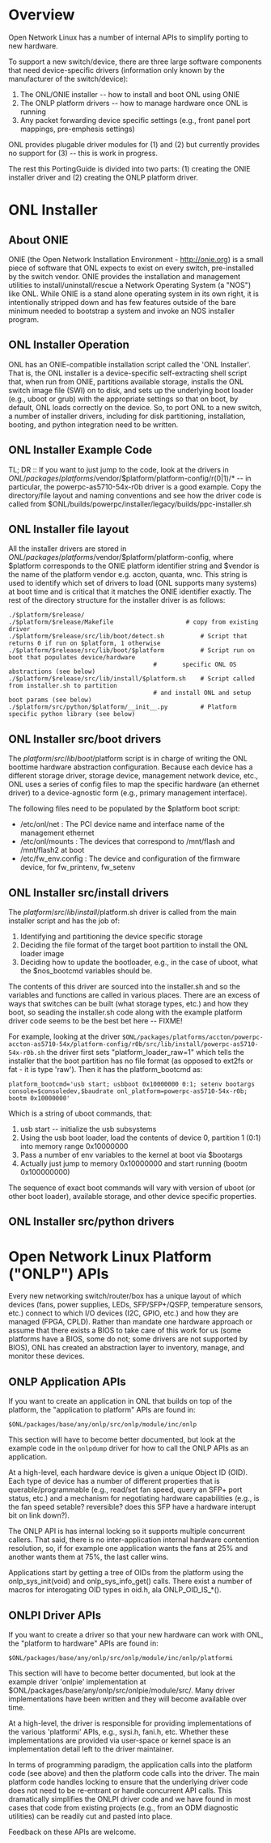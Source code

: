 Overview
========

Open Network Linux has a number of internal APIs to simplify porting to
new hardware.  

To support a new switch/device, there are three large software components
that need device-specific drivers (information only known by the manufacturer
of the switch/device):

1. The ONL/ONIE installer -- how to install and boot ONL using ONIE
2. The ONLP platform drivers -- how to manage hardware once ONL is running
3. Any packet forwarding device specific settings 
    (e.g., front panel port mappings, pre-emphesis settings)

ONL provides plugable driver modules for (1) and (2) but currently 
provides no support for (3) -- this is work in progress.

The rest this PortingGuide is divided into two parts: (1) creating
the ONIE installer driver and (2) creating the ONLP platform driver.

ONL Installer
==================

About ONIE
----------

ONIE (the Open Network Installation Environment - http://onie.org)
is a small piece of software that ONL expects to exist on every
switch, pre-installed by the switch vendor.  ONIE provides the
installation and management utilities to install/uninstall/rescue
a Network Operating System (a "NOS") like ONL.  While ONIE is a
stand alone operating system in its own right, it is intentionally
stripped down and has few features outside of the bare minimum
needed to bootstrap a system and invoke an NOS installer program.

ONL Installer Operation
-----------------------

ONL has an ONIE-compatible installation script called the 'ONL
Installer'.  That is, the ONL installer is a device-specific
self-extracting shell script that, when run from ONIE, partitions
available storage, installs the ONL switch image file (SWI) on to
disk, and sets up the underlying boot loader (e.g., uboot or grub)
with the appropriate settings so that on boot, by default, ONL loads
correctly on the device.  So, to port ONL to a new switch, a number
of installer drivers, including for disk partitioning, installation,
booting, and python integration need to be written.

ONL Installer Example Code
--------------------------

TL; DR :: If you want to just jump to the code, look at the drivers
in $ONL/packages/platforms/$vendor/$platform/platform-config/r(0|1)/* -- in particular, the 
powerpc-as5710-54x-r0b driver is a good example.  Copy the directory/file layout and naming conventions and
see how the driver code is called from $ONL/builds/powerpc/installer/legacy/builds/ppc-installer.sh

ONL Installer file layout
-------------------------
All the installer drivers are stored in $ONL/packages/platforms/$vendor/$platform/platform-config,
where $platform corresponds to the ONIE platform identifier string and $vendor is the name of the platform 
vendor e.g. accton, quanta, wnc.  This string is used to identify which set of drivers to load (ONL supports 
many systems) at boot time and is critical that it matches the ONIE identifier exactly.  The rest of the 
directory structure for the installer driver is as follows:

    ./$platform/$release/
    ./$platform/$release/Makefile                    # copy from existing driver
    ./$platform/$release/src/lib/boot/detect.sh          # Script that returns 0 if run on $platform, 1 otherwise
    ./$platform/$release/src/lib/boot/$platform          # Script run on boot that populates device/hardware
                                            #       specific ONL OS abstractions (see below)
    ./$platform/$release/src/lib/install/$platform.sh    # Script called from installer.sh to partition
                                            # and install ONL and setup boot params (see below)
    ./$platform/src/python/$platform/__init__.py         # Platform specific python library (see below)

ONL Installer src/boot drivers
------------------------------

The $platform/src/lib/boot/$platform script is in charge of writing
the ONL boottime hardware abstraction configuration.  Because each
device has a different storage driver, storage device, management
network device, etc., ONL uses a series of config files to map the
specific hardware (an ethernet driver) to a device-agnostic form
(e.g., primary management interface).

The following files need to be populated by the $platform boot script:
* /etc/onl/net : The PCI device name and interface name of the management ethernet
* /etc/onl/mounts : The devices that correspond to /mnt/flash and /mnt/flash2 at boot
* /etc/fw_env.config : The device and configuration of the firmware device, for fw_printenv, fw_setenv


ONL Installer src/install drivers
---------------------------------
The $platform/src/lib/install/$platform.sh driver is called from the main installer script and has the job
of:
1) Identifying and partitioning the device specific storage
2) Deciding the file format of the target boot partition to install the ONL loader image
3) Deciding how to update the bootloader, e.g., in the case of uboot, what the $nos_bootcmd variables
    should be.

The contents of this driver are sourced into the installer.sh and
so the variables and functions are called in various places.  There
are an excess of ways that switches can be built (what storage
types, etc.) and how they boot, so seading the installer.sh code
along with the example platform driver code seems to be the best
bet here -- FIXME!

For example, looking at the driver
`$ONL/packages/platforms/accton/powerpc-accton-as5710-54x/platform-config/r0b/src/lib/install/powerpc-as5710-54x-r0b.sh`
the driver first sets "platform_loader_raw=1" which tells the
installer that the boot partition has no file format (as opposed
to ext2fs or fat - it is type 'raw').  Then it has the platform_bootcmd as:

`platform_bootcmd='usb start; usbboot 0x10000000 0:1; setenv bootargs console=$consoledev,$baudrate onl_platform=powerpc-as5710-54x-r0b; bootm 0x10000000'`
 
Which is a string of uboot commands, that:

1. usb start -- initialize the usb subsystems
2. Using the usb boot loader, load the contents of device 0, partition 1 (0:1) into memory range 0x10000000 
3. Pass a number of env variables to the kernel at boot via $bootargs
4. Actually just jump to memory 0x10000000 and start running (bootm 0x100000000)

The sequence of exact boot commands will vary with version of uboot
(or other boot loader), available storage, and other device specific
properties.


ONL Installer src/python drivers
--------------------------------


Open Network Linux Platform ("ONLP") APIs
=========================================

Every new networking switch/router/box has a unique layout of which
devices (fans, power supplies, LEDs, SFP/SFP+/QSFP, temperature
sensors, etc.) connect to which I/O devices (I2C, GPIO, etc.) and
how they are managed (FPGA, CPLD).  Rather than mandate one hardware
approach or assume that there exists a BIOS to take care of this
work for us (some platforms have a BIOS, some do not; some drivers
are not supported by BIOS), ONL has created an abstraction layer
to inventory, manage, and monitor these devices.


ONLP Application APIs
---------------------

If you want to create an application in ONL that builds on top of the
platform, the "application to platform" APIs are found in:

    $ONL/packages/base/any/onlp/src/onlp/module/inc/onlp

This section will have to become better documented, but look at the example
code in the `onlpdump` driver for how to call the ONLP APIs as an application.

At a high-level, each hardware device is given a unique Object ID
(OID).  Each type of device has a number of different properties that
is querable/programmable (e.g., read/set fan speed, query an SFP+ port
status, etc.)  and a mechanism for negotiating hardware capabilities
(e.g., is the fan speed setable?  reversible? does this SFP have a
hardware interupt bit on link down?).

The ONLP API is has internal locking so it supports multiple concurrent
callers.  That said, there is no inter-application internal hardware
contention resolution, so, if for example one application wants the fans
at 25% and another wants them at 75%, the last caller wins.

Applications start by getting a tree of OIDs from the platform using the 
 onlp_sys_init(void) and onlp_sys_info_get() calls.  There exist a number
of macros for interogating OID types in oid.h, ala ONLP_OID_IS_*().


ONLPI Driver APIs
-----------------

If you want to create a driver so that your new hardware can work with
ONL, the "platform to hardware" APIs are found in:

    $ONL/packages/base/any/onlp/src/onlp/module/inc/onlp/platformi

This section will have to become better documented,
but look at the example driver 'onlpie' implementation at
$ONL/packages/base/any/onlp/src/onlpie/module/src/.  Many driver
implementations have been written and they will become available over
time.

At a high-level, the driver is responsible for providing implementations
of the various 'platformi' APIs, e.g., sysi.h, fani.h, etc.  Whether
these implementations are provided via user-space or kernel space is an
implementation detail left to the driver maintainer.

In terms of programming paradigm, the application calls into the platform
code (see above) and then the platform code calls into the driver.  The main
platform code handles locking to ensure that the underlying driver code does
not need to be re-entrant or handle concurrent API calls.  This dramatically
simplifies the ONLPI driver code and we have found in most cases that code
from existing projects (e.g., from an ODM diagnostic utilities) can be readily
cut and pasted into place.

Feedback on these APIs are welcome.
